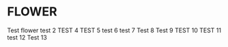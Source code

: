 # FLOWER
Test flower
test 2
TEST 4
TEST 5
test 6
test 7
Test 8
Test 9
TEST 10
TEST 11
test 12
Test 13
